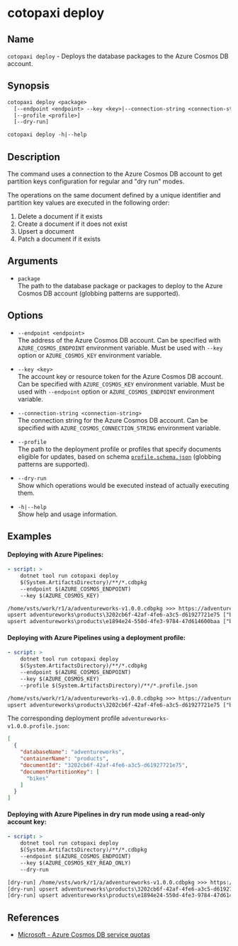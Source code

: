 # cotopaxi deploy

<p />

## Name

<p />

`cotopaxi deploy` - Deploys the database packages to the Azure Cosmos DB account.

<p />

## Synopsis

<p />

```txt
cotopaxi deploy <package>
  [--endpoint <endpoint> --key <key>|--connection-string <connection-string>]
  [--profile <profile>]
  [--dry-run]

cotopaxi deploy -h|--help
```

<p />

## Description

<p />

The command uses a connection to the Azure Cosmos DB account to get partition keys configuration for regular and "dry run" modes.

<p />

The operations on the same document defined by a unique identifier and partition key values are executed in the following order:

<p />

1. Delete a document if it exists
2. Create a document if it does not exist
3. Upsert a document
4. Patch a document if it exists

<p />

## Arguments

<p />

- `package`  
The path to the database package or packages to deploy to the Azure Cosmos DB account (globbing patterns are supported).

<p />

## Options

<p />

- `--endpoint <endpoint>`  
The address of the Azure Cosmos DB account. Can be specified with `AZURE_COSMOS_ENDPOINT` environment variable. Must be used with `--key` option or `AZURE_COSMOS_KEY` environment variable.

<p />

- `--key <key>`  
The account key or resource token for the Azure Cosmos DB account. Can be specified with `AZURE_COSMOS_KEY` environment variable. Must be used with `--endpoint` option or `AZURE_COSMOS_ENDPOINT` environment variable.

<p />

- `--connection-string <connection-string>`  
The connection string for the Azure Cosmos DB account. Can be specified with `AZURE_COSMOS_CONNECTION_STRING` environment variable.

<p />

- `--profile`  
The path to the deployment profile or profiles that specify documents eligible for updates, based on schema [`profile.schema.json`](https://alexanderkozlenko.github.io/cotopaxi/schemas/profile.schema.json) (globbing patterns are supported).

<p />

- `--dry-run`  
Show which operations would be executed instead of actually executing them.

<p />

- `-h|--help`  
Show help and usage information.

<p />

## Examples

<p />

#### Deploying with Azure Pipelines:

<p />

```yaml
- script: >
    dotnet tool run cotopaxi deploy
    $(System.ArtifactsDirectory)/**/*.cdbpkg
    --endpoint $(AZURE_COSMOS_ENDPOINT)
    --key $(AZURE_COSMOS_KEY)
```

<p />

```txt
/home/vsts/work/r1/a/adventureworks-v1.0.0.cdbpkg >>> https://adventureworks.documents.azure.com:443
upsert adventureworks\products\3202cb6f-42af-4fe6-a3c5-d61927721e75 ["bikes"]: HTTP 200 (6.67 RU)
upsert adventureworks\products\e1894e24-550d-4fe3-9784-47d614600baa ["bikes"]: HTTP 200 (6.67 RU)
```

<p />

#### Deploying with Azure Pipelines using a deployment profile:

<p />

```yaml
- script: >
    dotnet tool run cotopaxi deploy
    $(System.ArtifactsDirectory)/**/*.cdbpkg
    --endpoint $(AZURE_COSMOS_ENDPOINT)
    --key $(AZURE_COSMOS_KEY)
    --profile $(System.ArtifactsDirectory)/**/*.profile.json
```

<p />

```txt
/home/vsts/work/r1/a/adventureworks-v1.0.0.cdbpkg >>> https://adventureworks.documents.azure.com:443
upsert adventureworks\products\3202cb6f-42af-4fe6-a3c5-d61927721e75 ["bikes"]: HTTP 200 (6.67 RU)
```

<p />

The corresponding deployment profile `adventureworks-v1.0.0.profile.json`:

<p />

```json
[
  {
    "databaseName": "adventureworks",
    "containerName": "products",
    "documentId": "3202cb6f-42af-4fe6-a3c5-d61927721e75",
    "documentPartitionKey": [
      "bikes"
    ]
  }
]
```

<p />

#### Deploying with Azure Pipelines in dry run mode using a read-only account key:

<p />

```yaml
- script: >
    dotnet tool run cotopaxi deploy
    $(System.ArtifactsDirectory)/**/*.cdbpkg
    --endpoint $(AZURE_COSMOS_ENDPOINT)
    --key $(AZURE_COSMOS_KEY_READ_ONLY)
    --dry-run
```

<p />

```txt
[dry-run] /home/vsts/work/r1/a/adventureworks-v1.0.0.cdbpkg >>> https://adventureworks.documents.azure.com:443
[dry-run] upsert adventureworks\products\3202cb6f-42af-4fe6-a3c5-d61927721e75 ["bikes"]: HTTP ??? (?.?? RU)
[dry-run] upsert adventureworks\products\e1894e24-550d-4fe3-9784-47d614600baa ["bikes"]: HTTP ??? (?.?? RU)
```

<p />

## References

<p />

- [Microsoft - Azure Cosmos DB service quotas](https://learn.microsoft.com/en-us/azure/cosmos-db/concepts-limits)

